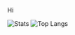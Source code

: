 Hi

![Stats](https://github-readme-stats.vercel.app/api?username=KodamaSakuno&show_icons=true&hide_border=true&count_private=true)
![Top Langs](https://github-readme-stats.vercel.app/api/top-langs/?username=KodamaSakuno&layout=compact&hide_border=true)
